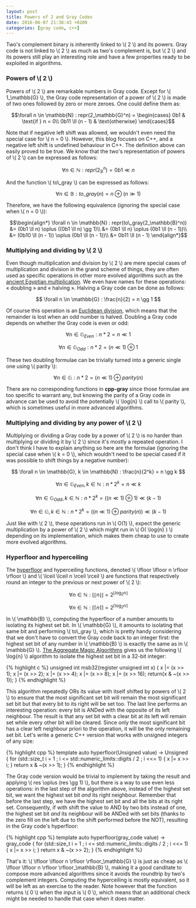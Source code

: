 ```yaml
---
layout: post
title: Powers of 2 and Gray Codes
date: 2016-06-07 21:38:43 +0200
categories: [gray code, c++]
---
```

Two's complement binary is inherently linked to \\( 2 \\) and its powers. Gray code is not linked to \\( 2 \\) as much as
two's complement is, but \\( 2 \\) and its powers still play an interesting role and have a few properties ready to be
exploited in algorithms.

### Powers of \\( 2 \\)

Powers of \\( 2 \\) are remarkable numbers in Gray code. Except for \\( 1_\mathbb{G} \\), the Gray code representation of a
power of \\( 2 \\) is made of two ones followed by zero or more zeroes. One could define them as:

$$\forall n \in \mathbb{N} : repr(2_\mathbb{G}^n) = \begin{cases}
0b1 & \text{if } n = 0\\
0b11 \ll (n - 1) & \text{otherwise}
\end{cases}$$

Note that if negative left shift was allowed, we wouldn't even need the special case for \\( n = 0 \\). However, this blog
focuses on C++, and a negative left shift is undefined behaviour in C++. The definition above can easily proved to be true.
We know that the two's representation of powers of \\( 2 \\) can be expressed as follows:

$$ \forall n \in \mathbb{N} : repr(2_\mathbb{B}^n) = 0b1 \ll n $$

And the function \\( to\\_gray \\) can be expressed as follows:

$$ \forall n \in \mathbb{B} : to\_gray(n) = n \oplus (n \gg 1) $$

Therefore, we have the following equivalence (ignoring the special case when \\( n = 0 \\)):

$$\begin{align*}
\forall n \in \mathbb{N} : repr(to\_gray(2_\mathbb{B}^n)) &= (0b1 \ll n) \oplus ((0b1 \ll n) \gg 1)\\
&= (0b1 \ll n) \oplus (0b1 \ll (n - 1))\\
&= (0b10 \ll (n - 1)) \oplus (0b1 \ll (n - 1))\\
&= 0b11 \ll (n - 1)
\end{align*}$$

### Multiplying and dividing by \\( 2 \\)

Even though multiplication and division by \\( 2 \\) are mere special cases of multiplication and division in the grand
scheme of things, they are often used as specific operations in other more evolved algorithms such as the [ancient Egyptian
multiplication][wiki-egyptian-multiplication]. We even have names for these operations: « doubling » and « halving ».
Halving a Gray code can be done as follows:

$$ \forall n \in \mathbb{G} : \frac{n}{2} = n \gg 1 $$

Of course this operation is an [Euclidean division][wiki-euclidean-division], which means that the remainder is lost when
an odd number is halved. Doubling a Gray code depends on whether the Gray code is even or odd:

$$ \forall n \in \mathbb{G}_{Even} : n * 2 = n \ll 1 $$

$$ \forall n \in \mathbb{G}_{Odd} : n * 2 = (n \ll 1) \oplus 1 $$

These two doubling formulae can be trivially turned into a generic single one using \\( parity \\):

$$ \forall n \in \mathbb{G} : n * 2 = (n \ll 1) \oplus parity(n) $$

There are no corresponding functions in **cpp-gray** since those formulae are too specific to warrant any, but knowing the
parity of a Gray code in advance can be used to avoid the potentially \\( \log{n} \\) call to \\( parity \\), which is
sometimes useful in more advanced algorithms.

### Multiplying and dividing by any power of \\( 2 \\)

Multiplying or dividing a Gray code by a power of \\( 2 \\) is no harder than multiplying or dividing it by \\( 2 \\) since
it's mostly a repeated operation. I don't think I have to explain anything so here are the formulae (ignoring the special
case when \\( k = 0 \\), which wouldn't need to be special cased if it was possible to shift things by a negative number):

$$ \forall n \in \mathbb{G}, k \in \mathbb{N} : \frac{n}{2^k} = n \gg k $$

$$ \forall n \in \mathbb{G}_{Even}, k \in \mathbb{N} : n * 2^k = n \ll k $$

$$ \forall n \in \mathbb{G}_{Odd}, k \in \mathbb{N} : n * 2^k = ((n \ll 1) \oplus 1) \ll (k - 1) $$

$$ \forall n \in \mathbb{G}, k \in \mathbb{N} : n * 2^k = ((n \ll 1) \oplus parity(n)) \ll (k - 1) $$

Just like with \\( 2 \\), these operations run in \\( O(1) \\), expect the generic multiplication by a power of \\( 2 \\)
which might run in \\( O( \log{n} ) \\) depending on its implementation, which makes them cheap to use to create more
evolved algorithms.

### Hyperfloor and hyperceiling

The [hyperfloor][se-math-hyperfloor] and hyperceiling functions, denoted \\( \lfloor \lfloor n \rfloor \rfloor \\) and
\\( \lceil \lceil n \rceil \rceil \\) are functions that respectively round an integer to the previous or next power of
\\( 2 \\):

$$ \forall n \in \mathbb{N} : \lfloor \lfloor n \rfloor \rfloor = 2^{\lfloor \log_2 n \rfloor} $$

$$ \forall n \in \mathbb{N} : \lceil \lceil n \rceil \rceil = 2^{\lceil \log_2 n \rceil} $$

In \\( \mathbb{B} \\), computing the hyperfloor of a number amounts to isolating its highest set bit. In \\( \mathbb{G} \\),
it amounts to isolating that same bit and performing \\( to\\_gray \\), which is pretty handy considering that we don't have
to convert the Gray code back to an integer first: the highest set bit of any number in \\( \mathbb{B} \\) is exactly the
same as in \\( \mathbb{G} \\). [The Aggregate Magic Algorithms][aggregate-magic-algo-msb] gives us the following
\\( \log{n} \\) algorithm to isolate the highest set bit in a 32-bit integer:

{% highlight c %}
unsigned int
msb32(register unsigned int x)
{
        x |= (x >> 1);
        x |= (x >> 2);
        x |= (x >> 4);
        x |= (x >> 8);
        x |= (x >> 16);
        return(x & ~(x >> 1));
}
{% endhighlight %}

This algorithm repeatedly ORs its value with itself shifted by powers of \\( 2 \\) to ensure that the most significant set
bit will remain the most significant set bit but that every bit to its right will be set too. The last line performs an
interesting operation: every bit is ANDed with the opposite of its left neighbour. The result is that any set bit with a
clear bit at its left will remain set while every other bit will be cleared. Since only the most significant bit has a clear
left neighbour priori to the operation, it will be the only remaining set bit. Let's write a generic C++ version that works
with unsigned integers of any size:

{% highlight cpp %}
template<typename Unsigned>
auto hyperfloor(Unsigned value)
    -> Unsigned
{
    for (std::size_t i = 1 ; i <= std::numeric_limits<Unsigned>::digits / 2 ;
         i <<= 1)
    {
        x |= x >> i;
    }
    return x & ~(x >> 1);
}
{% endhighlight %}

The Gray code version would be trivial to implement by taking the result and applying \\( res \oplus (res \gg 1) \\), but
there is a way to use even less operations: in the last step of the algorithm above, instead of the highest set bit, we want
the highest set bit *and* its right neighbour. Remember that before the last step, we have the highest set bit and all the
bits at its right set. Consequently, if with shift the value to AND by two bits instead of one, the highest set bit *and*
its neighbour will be ANDed with set bits (thanks to the zero fill on the left due to the shift performed before the NOT),
resulting in the Gray code's hyperfloor:

{% highlight cpp %}
template<typename Unsigned>
auto hyperfloor(gray_code<Unsigned> value)
    -> gray_code<Unsigned>
{
    for (std::size_t i = 1 ; i <= std::numeric_limits<Unsigned>::digits / 2 ;
         i <<= 1)
    {
        x |= x >> i;
    }
    return x & ~(x >> 2);
}
{% endhighlight %}

That's it: \\( \lfloor \lfloor n \rfloor \rfloor_\mathbb{G} \\) is just as cheap as \\( \lfloor \lfloor n \rfloor
\rfloor_\mathbb{B} \\), making it a good canditate to compose more advanced algorithms since it avoids the roundtrip by
two's complement integers. Computing the hyperceiling is mostly equivalent, so it will be left as an exercise to the reader.
Note however that the function returns \\( 0 \\) when the input is \\( 0 \\), which means that an additional check might be
needed to handle that case when it does matter.


  [aggregate-magic-algo-msb]: http://aggregate.org/MAGIC/#Most%20Significant%201%20Bit
  [se-math-hyperfloor]: http://math.stackexchange.com/a/1311232/36352
  [wiki-egyptian-multiplication]: https://en.wikipedia.org/wiki/Ancient_Egyptian_multiplication
  [wiki-euclidean-division]: https://en.wikipedia.org/wiki/Euclidean_division
